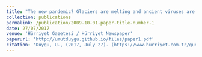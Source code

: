 ```yaml
---
title: "The new pandemic? Glaciers are melting and ancient viruses are awakening."
collection: publications
permalink: /publication/2009-10-01-paper-title-number-1
date: 27/07/2017
venue: 'Hürriyet Gazetesi / Hürriyet Newspaper'
paperurl: 'http://umutduygu.github.io/files/paper1.pdf'
citation: 'Duygu, U., (2017, July 27). (https://www.hurriyet.com.tr/gundem/buzullar-ediyor-on-binlerce-yillik-virusler-uyaniyor-40531973)‘The new pandemic? Glaciers are melting and ancient viruses are awakening. <i>Hürriyet<i>. (https://www.hurriyet.com.tr/gundem/buzullar-ediyor-on-binlerce-yillik-virusler-uyaniyor-40531973)[https://www.hurriyet.com.tr/gundem/buzullar-ediyor-on-binlerce-yillik-virusler-uyaniyor-40531973]'
---
```

